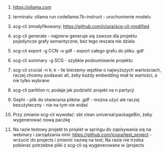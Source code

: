 1. https://ollama.com
2. terminalu: ollama run codellama:7b-instruct - uruchomienie modelu
3. scg-cli zmodyfikowany: https://github.com/jciura/scg-cli-modified

4. scg-cli generate <Sciezka> - najpierw generuje się zawsze dla projektu pojedyncze grafy semantyczne, bez tego reszata
   nie dziala
5. scg-cli export -g CCN -o gdf <Sciezka> - export całego grafu do pliku .gdf
6. scg-cli summary -g SCG <Sciezka> - szybkie podsumiwanie projektu
7. scg-cli crucial <Sciezka> -n k; k - ile bierzemy węzłów o najwyższych wartościach, raczej chcemy podawać all, żeby
   każdy embedding miał te wartości, a nie tylko wybrane
8. scg-cli partition n; podaje jak podzielić projekt na n partycji
9. Gephi - plik do otwierania plików .gdf - można użyć ale raczej bezużyteczny - nie na tym nie widać
10. Przy zmianie scg-cli wywołać: sbt clean universal:packageBin, żeby wygenerować nową paczkę
11. Na razie testowy projekt to projekt w springu do zapisywania się na webinary i zarządzania
    nimi: https://github.com/jciura/test_project - wrzucić do projects i zmienić
    nazwę na test; Na razie nie trzeba pobierać potrzebne pliki z scg-cli są wygenerowane w /projects 
